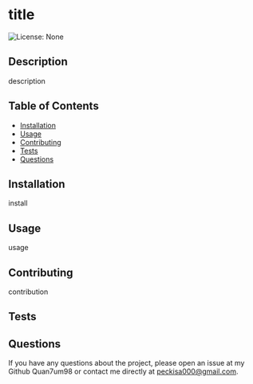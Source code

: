 
  # title

  ![License: None](https://img.shields.io/badge/License-None-lightgrey.svg)
  
  ## Description
  description
  
  ## Table of Contents
  - [Installation](#installation)
  - [Usage](#usage)
  - [Contributing](#contributing)
  - [Tests](#tests)
  - [Questions](#questions)
  
  
  ## Installation
  install
  
  ## Usage
  usage
  
  ## Contributing
  contribution
  
  ## Tests
  
  
  ## Questions
  If you have any questions about the project, please open an issue at my Github Quan7um98 or contact me directly at peckisa000@gmail.com.
  
  

